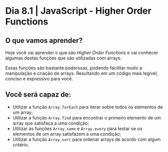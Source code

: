 # Dia 8.1 | JavaScript - Higher Order Functions

## O que vamos aprender?

Hoje você vai aprender o que são *Higher Order Functions* e vai conhecer algumas destas funções que são utilizadas com arrays.

Essas funções são bastante poderosas, podendo facilitar muito a manipulação e criação de arrays. Resultando em um código mais legível, conciso e expressivo para você.

## Você será capaz de:

- Utilizar a função `Array.forEach` para iterar sobre todos os elementos de um array;
- Utilizar a função `Array.find` para encontrar o primeiro elemento de um array que satisfaça a uma condição;
- Utilizar as funções `Array.some` e `Array.every` para testar se os elementos de um array satisfazem a uma condição;
- Utilizar a função `Array.sort` para ordenar arrays de acordo com algum critério.